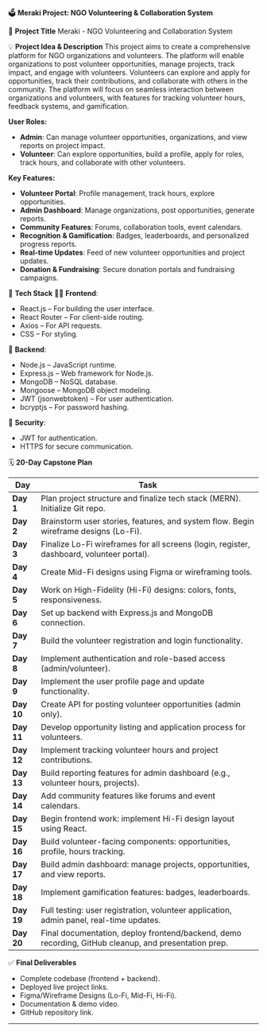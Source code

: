 

🗳️ **Meraki Project: NGO Volunteering & Collaboration System**

📌 **Project Title**
Meraki - NGO Volunteering and Collaboration System

💡 **Project Idea & Description**
This project aims to create a comprehensive platform for NGO organizations and volunteers. The platform will enable organizations to post volunteer opportunities, manage projects, track impact, and engage with volunteers. Volunteers can explore and apply for opportunities, track their contributions, and collaborate with others in the community. The platform will focus on seamless interaction between organizations and volunteers, with features for tracking volunteer hours, feedback systems, and gamification.

**User Roles:**

* **Admin**: Can manage volunteer opportunities, organizations, and view reports on project impact.
* **Volunteer**: Can explore opportunities, build a profile, apply for roles, track hours, and collaborate with other volunteers.

**Key Features:**

* **Volunteer Portal**: Profile management, track hours, explore opportunities.
* **Admin Dashboard**: Manage organizations, post opportunities, generate reports.
* **Community Features**: Forums, collaboration tools, event calendars.
* **Recognition & Gamification**: Badges, leaderboards, and personalized progress reports.
* **Real-time Updates**: Feed of new volunteer opportunities and project updates.
* **Donation & Fundraising**: Secure donation portals and fundraising campaigns.

🧰 **Tech Stack**
👨‍💻 **Frontend**:

* React.js – For building the user interface.
* React Router – For client-side routing.
* Axios – For API requests.
* CSS – For styling.

🧠 **Backend**:

* Node.js – JavaScript runtime.
* Express.js – Web framework for Node.js.
* MongoDB – NoSQL database.
* Mongoose – MongoDB object modeling.
* JWT (jsonwebtoken) – For user authentication.
* bcryptjs – For password hashing.

🔐 **Security**:

* JWT for authentication.
* HTTPS for secure communication.

🗓️ **20-Day Capstone Plan**

| **Day**    | **Task**                                                                                             |
| ---------- | ---------------------------------------------------------------------------------------------------- |
| **Day 1**  | Plan project structure and finalize tech stack (MERN). Initialize Git repo.                          |
| **Day 2**  | Brainstorm user stories, features, and system flow. Begin wireframe designs (Lo-Fi).                 |
| **Day 3**  | Finalize Lo-Fi wireframes for all screens (login, register, dashboard, volunteer portal).            |
| **Day 4**  | Create Mid-Fi designs using Figma or wireframing tools.                                              |
| **Day 5**  | Work on High-Fidelity (Hi-Fi) designs: colors, fonts, responsiveness.                                |
| **Day 6**  | Set up backend with Express.js and MongoDB connection.                                               |
| **Day 7**  | Build the volunteer registration and login functionality.                                            |
| **Day 8**  | Implement authentication and role-based access (admin/volunteer).                                    |
| **Day 9**  | Implement the user profile page and update functionality.                                            |
| **Day 10** | Create API for posting volunteer opportunities (admin only).                                         |
| **Day 11** | Develop opportunity listing and application process for volunteers.                                  |
| **Day 12** | Implement tracking volunteer hours and project contributions.                                        |
| **Day 13** | Build reporting features for admin dashboard (e.g., volunteer hours, projects).                      |
| **Day 14** | Add community features like forums and event calendars.                                              |
| **Day 15** | Begin frontend work: implement Hi-Fi design layout using React.                                      |
| **Day 16** | Build volunteer-facing components: opportunities, profile, hours tracking.                           |
| **Day 17** | Build admin dashboard: manage projects, opportunities, and view reports.                             |
| **Day 18** | Implement gamification features: badges, leaderboards.                                               |
| **Day 19** | Full testing: user registration, volunteer application, admin panel, real-time updates.              |
| **Day 20** | Final documentation, deploy frontend/backend, demo recording, GitHub cleanup, and presentation prep. |

✅ **Final Deliverables**

* Complete codebase (frontend + backend).
* Deployed live project links.
* Figma/Wireframe Designs (Lo-Fi, Mid-Fi, Hi-Fi).
* Documentation & demo video.
* GitHub repository link.

---

